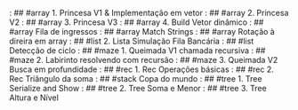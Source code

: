 [](base/000/Readme.md) : ## #array 1. Princesa V1 & Implementação em vetor
[](base/001/Readme.md) : ## #array 2. Princesa V2
[](base/002/Readme.md) : ## #array 3. Princesa V3
[](base/016/Readme.md) : ## #array 4. Build Vetor dinâmico
[](base/052/Readme.md) : ## #array Fila de ingressos
[](base/050/Readme.md) : ## #array Match Strings
[](base/060/Readme.md) : ## #array Rotação à direira em array
[](base/024/Readme.md) : ## #list 2. Lista Simulação Fila Bancária
[](base/049/Readme.md) : ## #list Detecção de ciclo
[](base/003/Readme.md) : ## #maze 1. Queimada V1 chamada recursiva
[](base/008/Readme.md) : ## #maze 2. Labirinto resolvendo com recursão
[](base/007/Readme.md) : ## #maze 3. Queimada V2 Busca em profundidade
[](base/005/Readme.md) : ## #rec 1. Rec Operações básicas
[](base/004/Readme.md) : ## #rec 2. Rec Triângulo da soma
[](base/051/Readme.md) : ## #stack Copa do mundo
[](base/044/Readme.md) : ## #tree 1. Tree Serialize and Show
[](base/046/Readme.md) : ## #tree 2. Tree Soma e Menor
[](base/045/Readme.md) : ## #tree 3. Tree Altura e Nível
